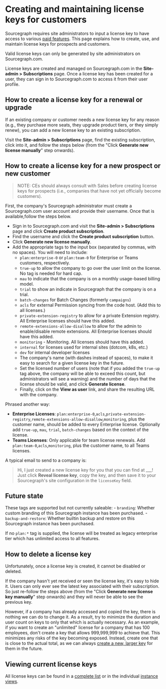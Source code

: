 # Creating and maintaining license keys for customers

Sourcegraph requires site administrators to input a license key to have access to various [paid features](https://about.sourcegraph.com/pricing). This page explains how to create, use, and maintain license keys for prospects and customers.

Valid license keys can only be generated by site administrators on Sourcegraph.com.

License keys are created and managed on Sourcegraph.com in the **Site-admin > Subscriptions** page. Once a license key has been created for a user, they can sign in to Sourcegraph.com to access it from their user profile.

## How to create a license key for a renewal or upgrade

If an existing company or customer needs a new license key for any reason (e.g., they purchase more seats, they upgrade product tiers, or they simply renew), you can add a new license key to an existing subscription.

Visit the **Site-admin > Subscriptions** page, find the existing subscription, click into it, and follow the steps below (from the "Click **Generate new license manually**" step onwards).

## How to create a license key for a new prospect or new customer

> NOTE: CEs should always consult with Sales before creating license keys for prospects (i.e., companies that have not yet officially become customers).

First, the company's Sourcegraph administrator must create a Sourcegraph.com user account and provide their username. Once that is available,follow the steps below.

- Sign in to Sourcegraph.com and visit the **Site-admin > Subscriptions** page and click **Create product subscription**.
- Find the username and click the **Create product subscription** button.
- Click **Generate new license manually**.
- Add the appropriate tags to the input box (separated by commas, with no spaces). You will need to include:
  - `plan:enterprise-0` or `plan:team-0` for Enterprise or Teams customers, respectively.
  - `true-up` to allow the company to go over the user limit on the license. No tag is needed for hard cap.
  - `mau` to indicate that the company is on a monthly usage-based billing model.
  - `trial` to show an indicate in Sourcegraph that the company is on a trial.
  - `batch-changes` for Batch Changes (formerly `campaigns`)
  - `acls` for external Permission syncing from the code host. (Add this to all licenses.)
  - `private-extension-registry` to allow for a private Extension registry. All Enterprise licenses should have this added.
  - `remote-extensions-allow-disallow` to allow for the admin to enable/disable remote extensions. All Enterprise licenses should have this added.
  - `monitoring` - Monitoring. All licenses should have this added.
  - `internal` for licenses used for internal sites (dotcom, k8s, etc.)
  - `dev` for internal developer licenses
  - The company's name (with dashes instead of spaces), to make it easy to search for a given license key in the future.
  - Set the licensed number of users (note that if you added the `true-up` tag above, the company will be able to exceed this count, but administrators will see a warning) and the number of days that the license should be valid, and click **Generate license**.
  - Finally, click on the **View as user** link, and share the resulting URL with the company.

Phrased another way:

- **Enterprise Licenses**: `plan:enterprise-0`,`acls`,`private-extension-registry`,`remote-extensions-allow-disallow`,`monitoring`, plus the customer name, should be added to every Enterprise license. Optionally add `true-up`, `mau`, `trial`, `batch-changes` based on the context of the license.
- **Teams Licenses**: Only applicable for team license renewals. Add `plan:team-0`,`acls`,`monitoring`, plus the customer name, to all Teams licenses.

A typical email to send to a company is:

>Hi,
>I just created a new license key for you that you can find at ___! Just click **Reveal license key**, copy the key, and then save it to your Sourcegraph's site configuration in the `licenseKey` field.

## Future state

These tags are supported but not currently saleable:
     - `branding`: Whether custom branding of this Sourcegraph instance has been purchased.
     - `backup-and-restore`: Whether builtin backup and restore on this Sourcegraph instance has been purchased.

If no `plan:*` tag is supplied, the license will be treated as legacy enterprise tier which has unlimited access to all features.

## How to delete a license key

Unfortunately, once a license key is created, it cannot be disabled or deleted.

If the company hasn't yet received or seen the license key, it's easy to hide it. Users can only ever see the latest key associated with their subscription. So just re-follow the steps above (from the "Click **Generate new license key manually**" step onwards) and they will never be able to see the previous key.

However, if a company has already accessed and copied the key, there is nothing we can do to change it. As a result, try to minimize the duration and user count on keys to only that which is actually necessary. As an example, if you want to create an "unlimited" license for a company that has 100 employees, don't create a key that allows 999,999,999 to achieve that. This minimizes any risks of the key becoming exposed. Instead, create one that is close to the actual total, as we can always [create a new, larger key](#how-to-create-a-license-key-for-a-renewal-or-upgrade) for them in the future.

## Viewing current license keys

All license keys can be found in a [complete list](https://sourcegraph.looker.com/looks/635) or in the individual [instance views](https://sourcegraph.looker.com/dashboards/94).

